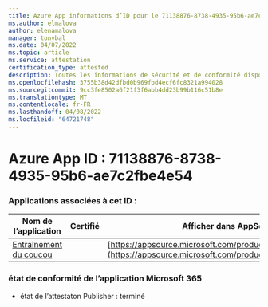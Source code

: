 ```yaml
---
title: Azure App informations d’ID pour le 71138876-8738-4935-95b6-ae7c2fbe4e54
ms.author: elmalova
author: elenamalova
manager: tonybal
ms.date: 04/07/2022
ms.topic: article
ms.service: attestation
certification_type: attested
description: Toutes les informations de sécurité et de conformité disponibles pour le 71138876-8738-4935-95b6-ae7c2fbe4e54.
ms.openlocfilehash: 3755b38d42dfbd0b969fbd4ecf6fc8321a994028
ms.sourcegitcommit: 9cc3fe8502a6f21f3f6abb4dd23b99b116c51b8e
ms.translationtype: MT
ms.contentlocale: fr-FR
ms.lasthandoff: 04/08/2022
ms.locfileid: "64721748"
---
```

# <a name="azure-app-id-71138876-8738-4935-95b6-ae7c2fbe4e54"></a>Azure App ID : 71138876-8738-4935-95b6-ae7c2fbe4e54


### <a name="apps-associated-with-this-id"></a>Applications associées à cet ID :
| **Nom de l’application** | **Certifié** | **Afficher dans AppSource** |
|--------------|---------------|-----------------------|
| [Entraînement du coucou](../forward/WA200002750.md) |  | [https://appsource.microsoft.com/product/office/WA200002750](https://appsource.microsoft.com/product/office/WA200002750) |

### <a name="microsoft-365-app-compliance-status"></a>état de conformité de l’application Microsoft 365
- état de l’attestaton Publisher : terminé
